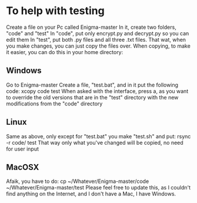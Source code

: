 # To help with testing

Create a file on your Pc called Enigma-master
In it, create two folders, "code" and "test"
In "code", put only encrypt.py and decrypt.py so you can edit them
In "test", put both .py files and all three .txt files.
That wat, when you make changes, you can just copy the files over.
When copying, to make it easier, you can do this in your home directory:

## Windows

Go to Enigma-master
Create a file, "test.bat", and in it put the following code:
 xcopy code test
When asked with the interface, press a, as you want to override the old versions that are in the "test" directory with the new modifications from the "code" directory

## Linux

Same as above, only except for "test.bat" you make "test.sh" and put:
 rsync -r code/ test
That way only what you've changed will be copied, no need for user input

## MacOSX

Afaik, you have to do:
 cp ~/Whatever/Enigma-master/code ~/Whatever/Enigma-master/test
Please feel free to update this, as I couldn't find anything on the Internet, and I don't have a Mac, I have Windows.
